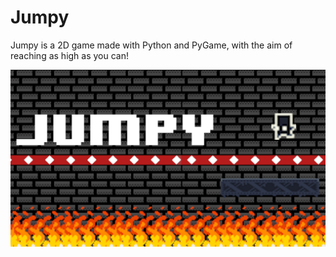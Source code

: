 # Jumpy
Jumpy is a 2D game made with Python and PyGame, with the aim of reaching as high as you can!

<img src=Jumpy.png>
